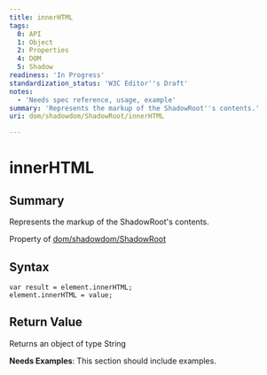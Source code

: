 ```yaml
---
title: innerHTML
tags:
  0: API
  1: Object
  2: Properties
  4: DOM
  5: Shadow
readiness: 'In Progress'
standardization_status: 'W3C Editor''s Draft'
notes:
  - 'Needs spec reference, usage, example'
summary: 'Represents the markup of the ShadowRoot''s contents.'
uri: dom/shadowdom/ShadowRoot/innerHTML

---
```

# innerHTML

## Summary

Represents the markup of the ShadowRoot's contents.

<span data-meta="applies_to" data-type="key">Property of <span data-type="value">[dom/shadowdom/ShadowRoot](/dom/shadowdom/ShadowRoot)</span></span>

## Syntax

``` {.js}
var result = element.innerHTML;
element.innerHTML = value;
```

## Return Value

<span data-meta="return" data-type="key">Returns an object of type <span data-type="value">String</span></span>

**Needs Examples**: This section should include examples.

